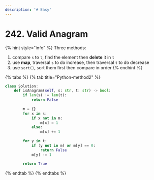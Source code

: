 ```yaml
---
description: '# Easy'
---
```


# 242. Valid Anagram

{% hint style="info" %}
Three methods:

1. compare `s` to `t`, find the element then **delete** it in `t`
2. use **map**, traversal `s` to do increase, then traversal `t` to do decrease
3. use `sort()`, sort them first then compare in order
{% endhint %}

{% tabs %}
{% tab title="Python-method2" %}
```python
class Solution:
    def isAnagram(self, s: str, t: str) -> bool:
        if len(s) != len(t):
            return False
        
        m = {}
        for x in s:
            if x not in m:
                m[x] = 1
            else:
                m[x] += 1
                
        for y in t:
            if (y not in m) or m[y] == 0:
                return False
            m[y] -= 1
            
        return True
```
{% endtab %}
{% endtabs %}

